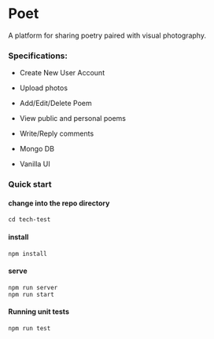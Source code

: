 # Poet
A platform for sharing poetry paired with visual
photography.

###  Specifications:
* Create New User Account
* Upload photos
* Add/Edit/Delete Poem
* View public and personal poems
* Write/Reply comments

* Mongo DB
* Vanilla UI

### Quick start

#### change into the repo directory
`cd tech-test`

#### install
`npm install`

#### serve
`npm run server`                   
`npm run start`

#### Running unit tests
`npm run test`
